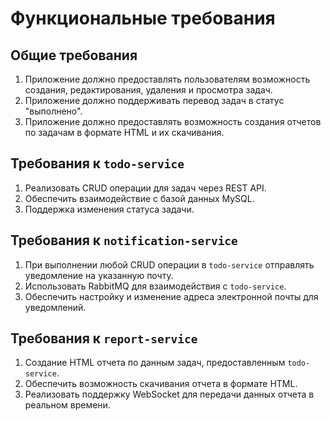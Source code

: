 # Функциональные требования

## Общие требования
1. Приложение должно предоставлять пользователям возможность создания, редактирования, удаления и просмотра задач.
2. Приложение должно поддерживать перевод задач в статус "выполнено".
3. Приложение должно предоставлять возможность создания отчетов по задачам в формате HTML и их скачивания.

## Требования к `todo-service`
1. Реализовать CRUD операции для задач через REST API.
2. Обеспечить взаимодействие с базой данных MySQL.
3. Поддержка изменения статуса задачи.

## Требования к `notification-service`
1. При выполнении любой CRUD операции в `todo-service` отправлять уведомление на указанную почту.
2. Использовать RabbitMQ для взаимодействия с `todo-service`.
3. Обеспечить настройку и изменение адреса электронной почты для уведомлений.

## Требования к `report-service`
1. Создание HTML отчета по данным задач, предоставленным `todo-service`.
2. Обеспечить возможность скачивания отчета в формате HTML.
3. Реализовать поддержку WebSocket для передачи данных отчета в реальном времени.

